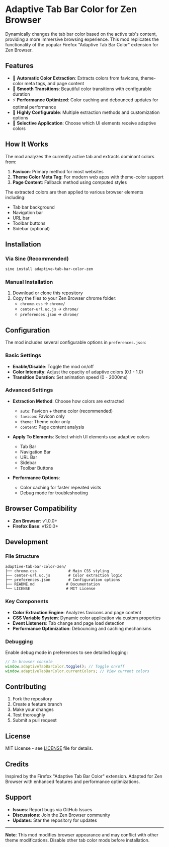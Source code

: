 # Adaptive Tab Bar Color for Zen Browser

Dynamically changes the tab bar color based on the active tab's content, providing a more immersive browsing experience. This mod replicates the functionality of the popular Firefox "Adaptive Tab Bar Color" extension for Zen Browser.

## Features

- 🎨 **Automatic Color Extraction**: Extracts colors from favicons, theme-color meta tags, and page content
- 🌈 **Smooth Transitions**: Beautiful color transitions with configurable duration
- ⚡ **Performance Optimized**: Color caching and debounced updates for optimal performance
- 🔧 **Highly Configurable**: Multiple extraction methods and customization options
- 🎯 **Selective Application**: Choose which UI elements receive adaptive colors

## How It Works

The mod analyzes the currently active tab and extracts dominant colors from:
1. **Favicon**: Primary method for most websites
2. **Theme Color Meta Tag**: For modern web apps with theme-color support
3. **Page Content**: Fallback method using computed styles

The extracted colors are then applied to various browser elements including:
- Tab bar background
- Navigation bar
- URL bar
- Toolbar buttons
- Sidebar (optional)

## Installation

### Via Sine (Recommended)

```bash
sine install adaptive-tab-bar-color-zen
```

### Manual Installation

1. Download or clone this repository
2. Copy the files to your Zen Browser chrome folder:
   - `chrome.css` → `chrome/`
   - `center-url.uc.js` → `chrome/`
   - `preferences.json` → `chrome/`

## Configuration

The mod includes several configurable options in `preferences.json`:

### Basic Settings

- **Enable/Disable**: Toggle the mod on/off
- **Color Intensity**: Adjust the opacity of adaptive colors (0.1 - 1.0)
- **Transition Duration**: Set animation speed (0 - 2000ms)

### Advanced Settings

- **Extraction Method**: Choose how colors are extracted
  - `auto`: Favicon + theme color (recommended)
  - `favicon`: Favicon only
  - `theme`: Theme color only
  - `content`: Page content analysis

- **Apply To Elements**: Select which UI elements use adaptive colors
  - Tab Bar
  - Navigation Bar
  - URL Bar
  - Sidebar
  - Toolbar Buttons

- **Performance Options**:
  - Color caching for faster repeated visits
  - Debug mode for troubleshooting

## Browser Compatibility

- **Zen Browser**: v1.0.0+
- **Firefox Base**: v120.0+

## Development

### File Structure

```
adaptive-tab-bar-color-zen/
├── chrome.css              # Main CSS styling
├── center-url.uc.js        # Color extraction logic
├── preferences.json        # Configuration options
├── README.md              # Documentation
└── LICENSE                # MIT License
```

### Key Components

- **Color Extraction Engine**: Analyzes favicons and page content
- **CSS Variable System**: Dynamic color application via custom properties
- **Event Listeners**: Tab change and page load detection
- **Performance Optimization**: Debouncing and caching mechanisms

### Debugging

Enable debug mode in preferences to see detailed logging:

```javascript
// In browser console
window.adaptiveTabBarColor.toggle(); // Toggle on/off
window.adaptiveTabBarColor.currentColors; // View current colors
```

## Contributing

1. Fork the repository
2. Create a feature branch
3. Make your changes
4. Test thoroughly
5. Submit a pull request

## License

MIT License - see [LICENSE](LICENSE) file for details.

## Credits

Inspired by the Firefox "Adaptive Tab Bar Color" extension. Adapted for Zen Browser with enhanced features and performance optimizations.

## Support

- **Issues**: Report bugs via GitHub Issues
- **Discussions**: Join the Zen Browser community
- **Updates**: Star the repository for updates

---

**Note**: This mod modifies browser appearance and may conflict with other theme modifications. Disable other tab color mods before installation. 